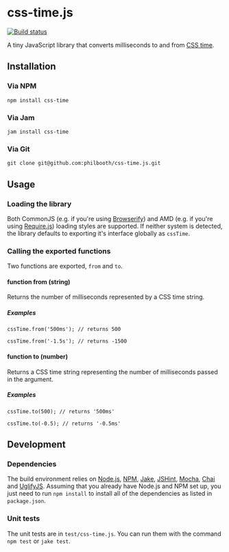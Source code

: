 # css-time.js

[![Build status][ci-image]][ci-status]

A tiny JavaScript library
that converts milliseconds
to and from [CSS time][csstime].

## Installation

### Via NPM

```
npm install css-time
```

### Via Jam

```
jam install css-time
```

### Via Git

```
git clone git@github.com:philbooth/css-time.js.git
```

## Usage

### Loading the library

Both
CommonJS
(e.g. if you're using [Browserify])
and AMD
(e.g. if you're using [Require.js][require])
loading styles are supported.
If neither system is detected,
the library defaults to
exporting it's interface globally
as `cssTime`.

### Calling the exported functions

Two functions are exported, `from` and `to`.

#### function from (string)

Returns the number of milliseconds
represented by a CSS time string.

##### Examples

```
cssTime.from('500ms'); // returns 500

cssTime.from('-1.5s'); // returns -1500
```

#### function to (number)

Returns a CSS time string
representing the number of milliseconds
passed in the argument.

##### Examples

```
cssTime.to(500); // returns '500ms'

cssTime.to(-0.5); // returns '-0.5ms'
```

## Development

### Dependencies

The build environment relies on
[Node.js][node],
[NPM],
[Jake],
[JSHint],
[Mocha],
[Chai] and
[UglifyJS].
Assuming that you already have Node.js and NPM set up,
you just need to run `npm install` to
install all of the dependencies as listed in `package.json`.

### Unit tests

The unit tests are in `test/css-time.js`.
You can run them with the command `npm test` or `jake test`.

[ci-image]: https://secure.travis-ci.org/philbooth/css-time.js.png
[ci-status]: http://travis-ci.org/#!/philbooth/css-time.js
[csstime]: http://www.w3.org/TR/css3-values/#time
[browserify]: http://browserify.org/
[require]: http://requirejs.org/
[node]: http://nodejs.org/
[npm]: https://npmjs.org/
[jake]: https://github.com/mde/jake
[jshint]: https://github.com/jshint/node-jshint
[mocha]: http://visionmedia.github.com/mocha
[chai]: http://chaijs.com/
[uglifyjs]: https://github.com/mishoo/UglifyJS

